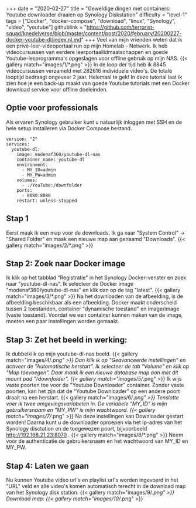 +++
date = "2020-02-27"
title = "Geweldige dingen met containers: Youtube downloader draaien op Synology Diskstation"
difficulty = "level-1"
tags = ["Docker", "docker-compose", "download", "linux", "Synology", "video", "youtube"]
githublink = "https://github.com/terrorist-squad/knedelverse/blob/master/content/post/2020/february/20200227-docker-youtube-dl/index.nl.md"
+++
Veel van mijn vrienden weten dat ik een privé-leer-videoportaal run op mijn Homelab - Netwerk. Ik heb videocursussen van eerdere leerportaallidmaatschappen en goede Youtube-lesprogramma's opgeslagen voor offline gebruik op mijn NAS.
{{< gallery match="images/1/*.png" >}}
In de loop der tijd heb ik 8845 videocursussen verzameld met 282616 individuele video's. De totale looptijd bedraagt ongeveer 2 jaar. Helemaal te gek! In deze tutorial laat ik zien hoe je een back-up maakt van goede Youtube tutorials met een Docker download service voor offline doeleinden.
## Optie voor professionals
Als ervaren Synology gebruiker kunt u natuurlijk inloggen met SSH en de hele setup installeren via Docker Compose bestand.
```
version: "2"
services:
  youtube-dl:
    image: modenaf360/youtube-dl-nas
    container_name: youtube-dl
    environment:
      - MY_ID=admin
      - MY_PW=admin
    volumes:
      - ./YouTube:/downfolder
    ports:
      - 8080:8080
    restart: unless-stopped

```

## Stap 1
Eerst maak ik een map voor de downloads. Ik ga naar "System Control" -> "Shared Folder" en maak een nieuwe map aan genaamd "Downloads".
{{< gallery match="images/2/*.png" >}}

## Stap 2: Zoek naar Docker image
Ik klik op het tabblad "Registratie" in het Synology Docker-venster en zoek naar "youtube-dl-nas". Ik selecteer de Docker image "modenaf360/youtube-dl-nas" en klik dan op de tag "latest".
{{< gallery match="images/3/*.png" >}}
Na het downloaden van de afbeelding, is de afbeelding beschikbaar als een afbeelding. Docker maakt onderscheid tussen 2 toestanden, container "dynamische toestand" en image/image (vaste toestand). Voordat we een container kunnen maken van de image, moeten een paar instellingen worden gemaakt.
## Stap 3: Zet het beeld in werking:
Ik dubbelklik op mijn youtube-dl-nas beeld.
{{< gallery match="images/4/*.png" >}}
Dan klik ik op "Geavanceerde instellingen" en activeer de "Automatische herstart". Ik selecteer de tab "Volume" en klik op "Map toevoegen". Daar maak ik een nieuwe database map aan met dit mount pad "/downfolder".
{{< gallery match="images/5/*.png" >}}
Ik wijs vaste poorten toe voor de "Youtube Downloader" container. Zonder vaste poorten, kan het zijn dat de "Youtube Downloader" op een andere poort draait na een herstart.
{{< gallery match="images/6/*.png" >}}
Tenslotte voer ik twee omgevingsvariabelen in. De variabele "MY_ID" is mijn gebruikersnaam en "MY_PW" is mijn wachtwoord.
{{< gallery match="images/7/*.png" >}}
Na deze instellingen kan Downloader gestart worden! Daarna kunt u de downloader oproepen via het Ip-adres van het Synology disctation en de toegewezen poort, bijvoorbeeld http://192.168.21.23:8070 .
{{< gallery match="images/8/*.png" >}}
Neem voor de authenticatie de gebruikersnaam en het wachtwoord van MY_ID en MY_PW.
## Stap 4: Laten we gaan
Nu kunnen Youtube video url's en playlist url's worden ingevoerd in het "URL" veld en alle video's komen automatisch terecht in de download map van het Synology disk station.
{{< gallery match="images/9/*.png" >}}
Download map:
{{< gallery match="images/10/*.png" >}}